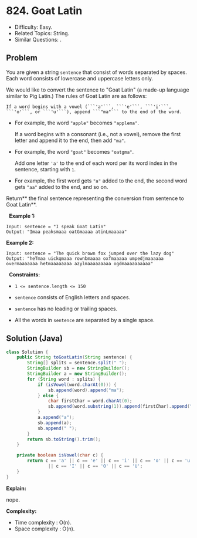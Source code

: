 # 824. Goat Latin

- Difficulty: Easy.
- Related Topics: String.
- Similar Questions: .

## Problem

You are given a string ```sentence``` that consist of words separated by spaces. Each word consists of lowercase and uppercase letters only.

We would like to convert the sentence to "Goat Latin" (a made-up language similar to Pig Latin.) The rules of Goat Latin are as follows:


	If a word begins with a vowel (```'a'```, ```'e'```, ```'i'```, ```'o'```, or ```'u'```), append ```"ma"``` to the end of the word.

	
		
- For example, the word ```"apple"``` becomes ```"applema"```.
	
	
	If a word begins with a consonant (i.e., not a vowel), remove the first letter and append it to the end, then add ```"ma"```.
	
		
- For example, the word ```"goat"``` becomes ```"oatgma"```.
	
	
	Add one letter ```'a'``` to the end of each word per its word index in the sentence, starting with ```1```.
	
		
- For example, the first word gets ```"a"``` added to the end, the second word gets ```"aa"``` added to the end, and so on.
	
	


Return** the final sentence representing the conversion from sentence to Goat Latin**.

 
**Example 1:**
```
Input: sentence = "I speak Goat Latin"
Output: "Imaa peaksmaaa oatGmaaaa atinLmaaaaa"
```

**Example 2:**
```
Input: sentence = "The quick brown fox jumped over the lazy dog"
Output: "heTmaa uickqmaaa rownbmaaaa oxfmaaaaa umpedjmaaaaaa overmaaaaaaa hetmaaaaaaaa azylmaaaaaaaaa ogdmaaaaaaaaaa"
```
 
**Constraints:**


	
- ```1 <= sentence.length <= 150```
	
- ```sentence``` consists of English letters and spaces.
	
- ```sentence``` has no leading or trailing spaces.
	
- All the words in ```sentence``` are separated by a single space.



## Solution (Java)

```java
class Solution {
    public String toGoatLatin(String sentence) {
        String[] splits = sentence.split(" ");
        StringBuilder sb = new StringBuilder();
        StringBuilder a = new StringBuilder();
        for (String word : splits) {
            if (isVowel(word.charAt(0))) {
                sb.append(word).append("ma");
            } else {
                char firstChar = word.charAt(0);
                sb.append(word.substring(1)).append(firstChar).append("ma");
            }
            a.append("a");
            sb.append(a);
            sb.append(" ");
        }
        return sb.toString().trim();
    }

    private boolean isVowel(char c) {
        return c == 'a' || c == 'e' || c == 'i' || c == 'o' || c == 'u' || c == 'A' || c == 'E'
                || c == 'I' || c == 'O' || c == 'U';
    }
}
```

**Explain:**

nope.

**Complexity:**

* Time complexity : O(n).
* Space complexity : O(n).
